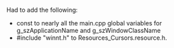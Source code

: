 Had to add the following:
- const to nearly all the main.cpp global variables for g_szApplicationName and g_szWindowClassName
- #include "winnt.h" to Resources_Cursors.resource.h.

